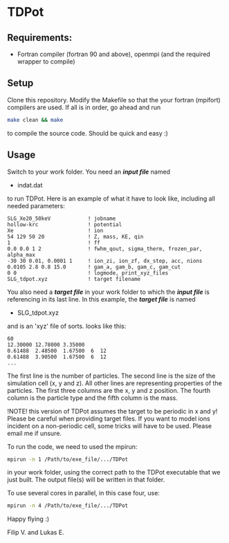 # TDPot

## Requirements:

* Fortran compiler (fortran 90 and above), openmpi (and the required wrapper to compile)

## Setup

Clone this repository. 
Modify the Makefile so that the your fortran (mpifort) compilers are used.
If all is in order, go ahead and run

```bash
make clean && make

```

to compile the source code. Should be quick and easy :)

## Usage

Switch to your work folder. You need an ***input file*** named

* indat.dat

to run TDPot. Here is an example of what it have to look like, including all needed parameters:

```
SLG_Xe20_50keV            ! jobname
hollow-krc                ! potential
Xe                        ! ion
54 129 50 20              ! Z, mass, KE, qin
1                         ! ff
0.0 0.0 1 2               ! fwhm_qout, sigma_therm, frozen_par, alpha_max
-30 30 0.01, 0.0001 1     ! ion_zi, ion_zf, dx_step, acc, nions
0.0105 2.8 0.8 15.0       ! gam_a, gam_b, gam_c, gam_cut
0 0                       ! logmode, print_xyz_files
SLG_tdpot.xyz             ! target filename
```

You also need a ***target file*** in your work folder to which the ***input file*** is referencing in its last line.
In this example, the ***target file*** is named

* SLG_tdpot.xyz

and is an 'xyz' file of sorts. looks like this:

```
60
12.30000 12.78000 3.35000
0.61488  2.48500  1.67500  6  12
0.61488  3.90500  1.67500  6  12
...
```

The first line is the number of particles. The second line is the size of the simulation cell (x, y and z).
All other lines are representing properties of the particles. The first three columns are the x, y and z position. The fourth column is the particle type and the fifth column is the mass.

!NOTE! this version of TDPot assumes the target to be periodic in x and y! Please be careful when providing target files. If you want to model ions incident on a non-periodic cell, some tricks will have to be used. Please email me if unsure.

To run the code, we need to used the mpirun:

```bash
mpirun -n 1 /Path/to/exe_file/.../TDPot

```

in your work folder, using the correct path to the TDPot executable that we just built. The output file(s) will be written in that folder.

To use several cores in parallel, in this case four, use:

```bash
mpirun -n 4 /Path/to/exe_file/.../TDPot

```

Happy flying :)

Filip V. and Lukas E. 
